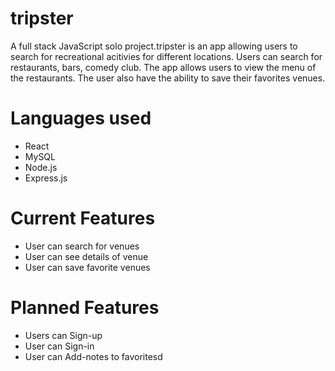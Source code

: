 # tripster

A full stack JavaScript solo project.tripster is an app allowing users to search for recreational acitivies for different locations. Users can search for restaurants, bars, comedy club. The app allows users to view the menu of the restaurants. The user also have the ability to save their favorites venues.

# Languages used 
* React
* MySQL
* Node.js
* Express.js

# Current Features

* User can search for venues
* User can see details of venue
* User can save favorite venues

# Planned Features

* Users can Sign-up
* User can Sign-in
* User can Add-notes to favoritesd
